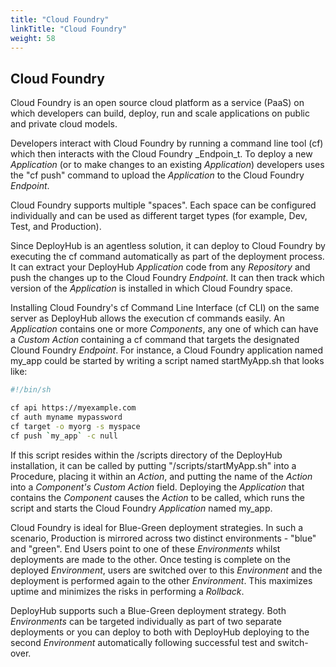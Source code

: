 ```yaml
---
title: "Cloud Foundry"
linkTitle: "Cloud Foundry"
weight: 58
---
```

## Cloud Foundry

Cloud Foundry is an open source cloud platform as a service (PaaS) on which developers can build, deploy, run and scale applications on public and private cloud models.

Developers interact with Cloud Foundry by running a command line tool (cf) which then interacts with the Cloud Foundry _Endpoin_t. To deploy a new _Application_ (or to make changes to an existing _Application_) developers uses the &quot;cf push&quot; command to upload the _Application_ to the Cloud Foundry _Endpoint_.

Cloud Foundry supports multiple &quot;spaces&quot;. Each space can be configured individually and can be used as different target types (for example, Dev, Test, and Production).

Since DeployHub is an agentless solution, it can deploy to Cloud Foundry by executing the cf command automatically as part of the deployment process. It can extract your DeployHub _Application_ code from any _Repository_ and push the changes up to the Cloud Foundry _Endpoint_. It can then track which version of the _Application_ is installed in which Cloud Foundry space.

Installing Cloud Foundry&#39;s cf Command Line Interface (cf CLI) on the same server as DeployHub allows the execution cf commands easily. An _Application_ contains one or more _Components_, any one of which can have a _Custom Action_ containing a cf command that targets the designated Clound Foundry _Endpoint_. For instance, a Cloud Foundry application named my\_app could be started by writing a script named startMyApp.sh that looks like:

```bash
#!/bin/sh

cf api https://myexample.com
cf auth myname mypassword
cf target -o myorg -s myspace
cf push `my_app` -c null
```

If this script resides within the /scripts directory of the DeployHub installation, it can be called by putting &quot;/scripts/startMyApp.sh&quot; into a Procedure, placing it within an _Action_, and putting the name of the _Action_ into a _Component&#39;s Custom Action_ field. Deploying the _Application_ that contains the _Component_ causes the _Action_ to be called, which runs the script and starts the Cloud Foundry _Application_ named my\_app.

Cloud Foundry is ideal for Blue-Green deployment strategies. In such a scenario, Production is mirrored across two distinct environments - &quot;blue&quot; and &quot;green&quot;. End Users point to one of these _Environments_ whilst deployments are made to the other. Once testing is complete on the deployed _Environment_, users are switched over to this _Environment_ and the deployment is performed again to the other _Environment_. This maximizes uptime and minimizes the risks in performing a _Rollback_.

DeployHub supports such a Blue-Green deployment strategy. Both _Environments_ can be targeted individually as part of two separate deployments or you can deploy to both with DeployHub deploying to the second _Environment_ automatically following successful test and switch-over.
